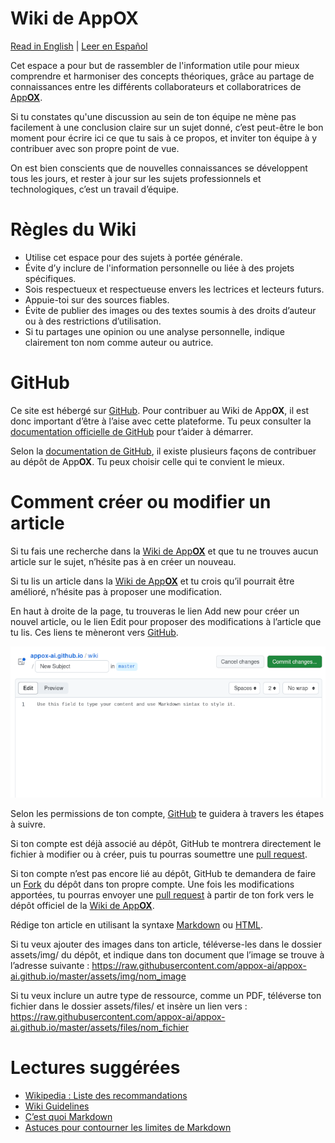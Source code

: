 # Wiki de AppOX

[Read in English](wikiappox) | [Leer en Español](https://wiki.appox.ai/readme.es) 

Cet espace a pour but de rassembler de l'information utile pour mieux comprendre et harmoniser des concepts théoriques, grâce au partage de connaissances entre les différents collaborateurs et collaboratrices de [App**OX**][appox].

Si tu constates qu'une discussion au sein de ton équipe ne mène pas facilement à une conclusion claire sur un sujet donné, c’est peut-être le bon moment pour écrire ici ce que tu sais à ce propos, et inviter ton équipe à y contribuer avec son propre point de vue.

On est bien conscients que de nouvelles connaissances se développent tous les jours, et rester à jour sur les sujets professionnels et technologiques, c’est un travail d’équipe.


# Règles du Wiki
- Utilise cet espace pour des sujets à portée générale.
- Évite d’y inclure de l'information personnelle ou liée à des projets spécifiques.
- Sois respectueux et respectueuse envers les lectrices et lecteurs futurs.
- Appuie-toi sur des sources fiables.
- Évite de publier des images ou des textes soumis à des droits d’auteur ou à des restrictions d’utilisation.
- Si tu partages une opinion ou une analyse personnelle, indique clairement ton nom comme auteur ou autrice.


# GitHub
Ce site est hébergé sur <a href="github" target="_blank">GitHub</a>. Pour contribuer au Wiki de App**OX**, il est donc important d’être à l’aise avec cette plateforme. Tu peux consulter la <a href="GithubDocs" target="_blank">documentation officielle de GitHub</a> pour t’aider à démarrer.

Selon la <a href="GithubDocs" target="_blank">documentation de GitHub</a>, il existe plusieurs façons de contribuer au dépôt de App**OX**. Tu peux choisir celle qui te convient le mieux.


# Comment créer ou modifier un article
Si tu fais une recherche dans la [Wiki de App**OX**][wikiappox] et que tu ne trouves aucun article sur le sujet, n’hésite pas à en créer un nouveau.

Si tu lis un article dans la [Wiki de App**OX**][wikiappox] et tu crois qu’il pourrait être amélioré, n’hésite pas à proposer une modification.

En haut à droite de la page, tu trouveras le lien Add new pour créer un nouvel article, ou le lien Edit pour proposer des modifications à l’article que tu lis. Ces liens te mèneront vers <a href="github" target="_blank">GitHub</a>.

![Github file editing][edit]

Selon les permissions de ton compte, <a href="github" target="_blank">GitHub</a> te guidera à travers les étapes à suivre.

Si ton compte est déjà associé au dépôt, GitHub te montrera directement le fichier à modifier ou à créer, puis tu pourras soumettre une [pull request][pullRequest].

Si ton compte n’est pas encore lié au dépôt, GitHub te demandera de faire un [Fork][fork] du dépôt dans ton propre compte. Une fois les modifications apportées, tu pourras envoyer une [pull request][pullRequest] à partir de ton fork vers le dépôt officiel de la [Wiki de App**OX**][wikiappox].

Rédige ton article en utilisant la syntaxe [Markdown][markdown] ou [HTML][htmlBasics].

Si tu veux ajouter des images dans ton article, téléverse-les dans le dossier assets/img/ du dépôt, et indique dans ton document que l’image se trouve à l’adresse suivante :
https://raw.githubusercontent.com/appox-ai/appox-ai.github.io/master/assets/img/nom_image

Si tu veux inclure un autre type de ressource, comme un PDF, téléverse ton fichier dans le dossier assets/files/ et insère un lien vers :
https://raw.githubusercontent.com/appox-ai/appox-ai.github.io/master/assets/files/nom_fichier


# Lectures suggérées

- [Wikipedia : Liste des recommandations][WikipediaGuidelines]
- [Wiki Guidelines][WikiGuidelines]
- [C’est quoi Markdown][markdownES]
- [Astuces pour contourner les limites de Markdown][hacksMarkdown]


[logo]: https://raw.githubusercontent.com/appox-ai/appox-ai.github.io/master/assets/img/appox_logo_05.png "AppOX"
[edit]: https://raw.githubusercontent.com/appox-ai/appox-ai.github.io/master/assets/img/2023-09-14_10-41-19.png
[markdown]: https://www.markdownguide.org/basic-syntax/
[htmlBasics]: https://developer.mozilla.org/en-US/docs/Learn/Getting_started_with_the_web/HTML_basics
[dingus]: https://daringfireball.net/projects/markdown/dingus
[github]: https://github.com/
[GithubDocs]: https://docs.github.com/en
[appox]: https://appox.ai
[wikiappox]:https://wiki.appox.ai
[hacksMarkdown]: https://www.markdownguide.org/hacks/#:~:text=Image%20Size&text=If%20you%20need%20to%20resize,of%20an%20image%20in%20pixels.&text=The%20rendered%20output%20will%20contain,to%20the%20dimensions%20you%20specified.
[markdownES]: https://markdown.es/
[WikiGuidelines]: https://wiki.openstreetmap.org/wiki/Wiki_guidelines
[WikipediaGuidelines]: https://en.wikipedia.org/wiki/Wikipedia:List_of_guidelines
[pullRequest]: https://docs.github.com/en/pull-requests/collaborating-with-pull-requests/proposing-changes-to-your-work-with-pull-requests/creating-a-pull-request
[fork]: https://docs.github.com/en/get-started/quickstart/fork-a-repo
